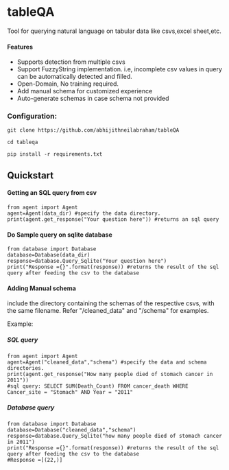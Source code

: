 # tableQA
Tool for querying natural language on tabular data like csvs,excel sheet,etc.   

#### Features    
* Supports detection from multiple csvs 
* Support FuzzyString implementation. i.e, incomplete csv values in query can be automatically detected and filled.
* Open-Domain, No training required.
* Add manual schema for customized experience
* Auto-generate schemas in case schema not provided


### Configuration:
```git clone https://github.com/abhijithneilabraham/tableQA ```  

```cd tableqa```

```pip install -r requirements.txt```

      
## Quickstart


#### Getting an SQL query from csv 

```
from agent import Agent
agent=Agent(data_dir) #specify the data directory.
print(agent.get_response("Your question here")) #returns an sql query
```

#### Do Sample query on sqlite database
```
from database import Database
database=Database(data_dir)
response=database.Query_Sqlite("Your question here")
print("Response ={}".format(response)) #returns the result of the sql query after feeding the csv to the database
```


#### Adding Manual schema

include the directory containing the schemas of the respective csvs, with the same filename. Refer "/cleaned_data"  and "/schema" for examples.

Example:

##### SQL query 
```
from agent import Agent
agent=Agent("cleaned_data","schema") #specify the data and schema directories.
print(agent.get_response("How many people died of stomach cancer in 2011")) 
#sql query: SELECT SUM(Death_Count) FROM cancer_death WHERE Cancer_site = "Stomach" AND Year = "2011" 
```


##### Database query

```
from database import Database
database=Database("cleaned_data","schema")
response=database.Query_Sqlite("how many people died of stomach cancer in 2011")
print("Response ={}".format(response)) #returns the result of the sql query after feeding the csv to the database
#Response =[(22,)]
```

